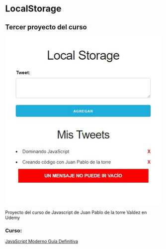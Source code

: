# LocalStorage

## Tercer proyecto del curso

![Screenshot](Cap.jpg)

Proyecto del curso de Javascript de Juan Pablo de la torre Valdez en Udemy

### Curso:

[JavaScript Moderno Guía Definitiva](https://www.udemy.com/course/javascript-moderno-guia-definitiva-construye-10-proyectos/)
